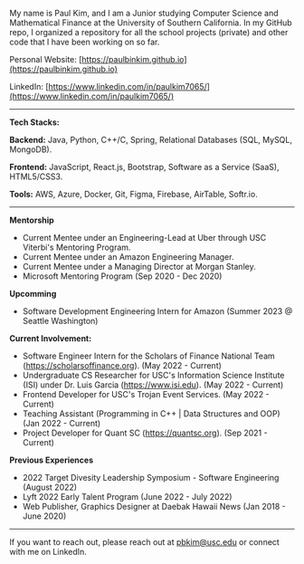 My name is Paul Kim, and I am a Junior studying Computer Science and Mathematical Finance at the University of Southern California. In my GitHub repo, I organized a repository for all the school projects (private) and other code that I have been working on so far.

Personal Website: [https://paulbinkim.github.io](https://paulbinkim.github.io)

LinkedIn: [https://www.linkedin.com/in/paulkim7065/](https://www.linkedin.com/in/paulkim7065/)

---------------------------------------------------------------------------------------------------------------------------------------------------------

**Tech Stacks:**

**Backend:** Java, Python, C++/C, Spring, Relational Databases (SQL, MySQL, MongoDB).

**Frontend:** JavaScript, React.js, Bootstrap, Software as a Service (SaaS), HTML5/CSS3.

**Tools:** AWS, Azure, Docker, Git, Figma, Firebase, AirTable, Softr.io.

---------------------------------------------------------------------------------------------------------------------------------------------------------
**Mentorship**
- Current Mentee under an Engineering-Lead at Uber through USC Viterbi's Mentoring Program.
- Current Mentee under an Amazon Engineering Manager.
- Current Mentee under a Managing Director at Morgan Stanley.
- Microsoft Mentoring Program (Sep 2020 - Dec 2020)

**Upcomming**
- Software Development Engineering Intern for Amazon (Summer 2023 @ Seattle Washington)

**Current Involvement:**
- Software Engineer Intern for the Scholars of Finance National Team (https://scholarsoffinance.org). (May 2022 - Current)
- Undergraduate CS Researcher for USC's Information Science Institute (ISI) under Dr. Luis Garcia (https://www.isi.edu). (May 2022 - Current)
- Frontend Developer for USC's Trojan Event Services. (May 2022 - Current)
- Teaching Assistant (Programming in C++ | Data Structures and OOP) (Jan 2022 - Current)
- Project Developer for Quant SC (https://quantsc.org). (Sep 2021 - Current)

**Previous Experiences**
- 2022 Target Divesity Leadership Symposium - Software Engineering (August 2022)
- Lyft 2022 Early Talent Program (June 2022 - July 2022)
- Web Publisher, Graphics Designer at Daebak Hawaii News (Jan 2018 - June 2020)
  
---------------------------------------------------------------------------------------------------------------------------------------------------------

If you want to reach out, please reach out at pbkim@usc.edu or connect with me on LinkedIn.
